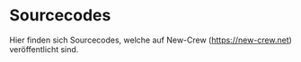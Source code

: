 Sourcecodes
===========
Hier finden sich Sourcecodes, welche auf New-Crew (https://new-crew.net) veröffentlicht sind.
